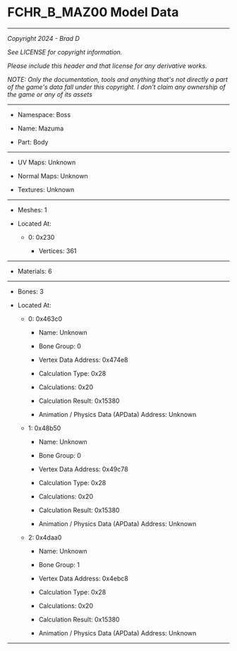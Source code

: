 # FCHR_B_MAZ00 Model Data

---

*Copyright 2024 - Brad D*

*See LICENSE for copyright information.*

*Please include this header and that license for any derivative works.*

*NOTE: Only the documentation, tools and anything that's not directly a part of the game's data fall under this copyright. I don't claim any ownership of the game or any of its assets*

---

* Namespace: Boss

* Name: Mazuma

* Part: Body

---

* UV Maps: Unknown

* Normal Maps: Unknown

* Textures: Unknown

---

* Meshes: 1

* Located At:

  * 0: 0x230

    * Vertices: 361

---

* Materials: 6

---

* Bones: 3

* Located At:

  * 0: 0x463c0

    * Name: Unknown

    * Bone Group: 0

    * Vertex Data Address: 0x474e8

    * Calculation Type: 0x28

    * Calculations: 0x20

    * Calculation Result: 0x15380

    * Animation / Physics Data (APData) Address: Unknown

  * 1: 0x48b50

    * Name: Unknown

    * Bone Group: 0

    * Vertex Data Address: 0x49c78

    * Calculation Type: 0x28

    * Calculations: 0x20

    * Calculation Result: 0x15380

    * Animation / Physics Data (APData) Address: Unknown

  * 2: 0x4daa0

    * Name: Unknown

    * Bone Group: 1

    * Vertex Data Address: 0x4ebc8

    * Calculation Type: 0x28

    * Calculations: 0x20

    * Calculation Result: 0x15380

    * Animation / Physics Data (APData) Address: Unknown

---

